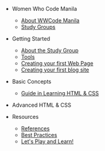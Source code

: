 <!--
  UPDATE THIS:

  Update your sidebar to populate contents and resources

  No need to add title in the document markdown since the title in
  the sidebar is automatically added in the document.

  See https://docsify.js.org/#/configuration?id=autoheader
-->
- Women Who Code Manila
  - [About WWCode Manila](wwcodemanila/about.md)
  - [Study Groups](wwcodemanila/study_groups.md)

- Getting Started
  - [About the Study Group](README.md)
  - [Tools](getting_started/install_tools.md)
  - [Creating your first Web Page](getting_started/creating_your_first_webpage.md)
  - [Creating your first blog site](getting_started/starter_pack.md)

- Basic Concepts
  - [Guide in Learning HTML &amp; CSS](basic_concepts/guide.md)

- Advanced HTML &amp; CSS

- Resources
  - [References](resources/references.md)
  - [Best Practices]()
  - [Let's Play and Learn!](resources/play_and_learn.md)